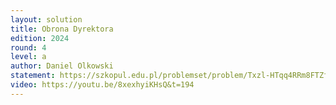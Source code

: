 ```yaml
---
layout: solution
title: Obrona Dyrektora
edition: 2024
round: 4
level: a
author: Daniel Olkowski
statement: https://szkopul.edu.pl/problemset/problem/Txzl-HTqq4RRm8FTZfBiPsMl/site/
video: https://youtu.be/8xexhyiKHsQ&t=194
---
```

